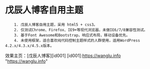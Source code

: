 # 戊辰人博客自用主题

        1. 戊辰人博客自用主题，采用 html5 + css3。
        2. 仅测试Chrome、Firefox、IE9+等现代浏览器，未做IE6/7/8兼容性测试。
        3. 基于Font Awesome和Bootstrap，响应式布局，移动设备优先。
        4. 未使用框架，适合喜欢纯代码控制主题样式的人群使用，适用WordPress 4.2.x/4.3.x/4.5.x版本。

效果主页：[戊辰人博客][id001]
[id001]:https://wanglu.info "https://wanglu.info"
